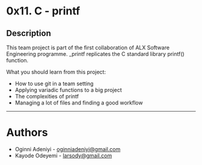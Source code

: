# 0x11. C - printf

## Description
This team project is part of the first collaboration of ALX Software Engineering programme. 
_printf replicates the C standard library printf() function.

What you should learn from this project:
* How to use git in a team setting
* Applying variadic functions to a big project
* The complexities of printf
* Managing a lot of files and finding a good workflow


---










# Authors
* Oginni Adeniyi - oginniadeniyi@gmail.com
* Kayode Odeyemi - larsody@gmail.com

